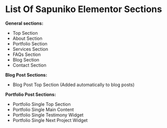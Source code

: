 # List Of Sapuniko Elementor Sections

**General sections:**

- Top Section
- About Section
- Portfolio Section
- Services Section
- FAQs Section
- Blog Section
- Contact Section

**Blog Post Sections:**

- Blog Post Top Section (Added automatically to blog posts)

**Portfolio Post Sections:**

- Portfolio Single Top Section
- Portfolio Single Main Content
- Portfolio Single Testimony Widget
- Portfolio Single Next Project Widget
